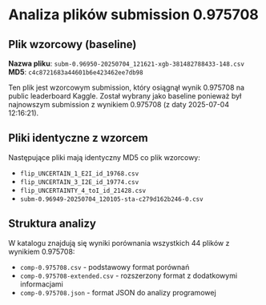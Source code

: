 # Analiza plików submission 0.975708

## Plik wzorcowy (baseline)

**Nazwa pliku**: `subm-0.96950-20250704_121621-xgb-381482788433-148.csv`  
**MD5**: `c4c8721683a44601b6e423462ee7db98`

Ten plik jest wzorcowym submission, który osiągnął wynik 0.975708 na public leaderboard Kaggle.
Został wybrany jako baseline ponieważ był najnowszym submission z wynikiem 0.975708 (z daty 2025-07-04 12:16:21).

## Pliki identyczne z wzorcem

Następujące pliki mają identyczny MD5 co plik wzorcowy:
- `flip_UNCERTAIN_1_E2I_id_19768.csv`
- `flip_UNCERTAIN_3_I2E_id_19774.csv`
- `flip_UNCERTAINTY_4_toI_id_21428.csv`
- `subm-0.96949-20250704_120105-sta-c279d162b246-0.csv`

## Struktura analizy

W katalogu znajdują się wyniki porównania wszystkich 44 plików z wynikiem 0.975708:
- `comp-0.975708.csv` - podstawowy format porównań
- `comp-0.975708-extended.csv` - rozszerzony format z dodatkowymi informacjami
- `comp-0.975708.json` - format JSON do analizy programowej